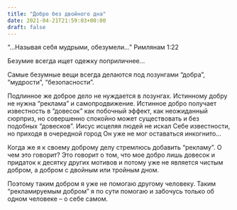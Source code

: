 ```yaml
---
title: "Добро без двойного дна"
date: 2021-04-21T21:59:03+00:00
draft: false
---
```




“…Называя себя мудрыми, обезумели…” Римлянам 1:22

Безумие всегда ищет одежку поприличнее…

Самые безумные вещи всегда делаются под лозунгами &#8220;добра&#8221;, &#8220;мудрости&#8221;, &#8220;безопасности&#8221;.

Подлинное же доброе дело не нуждается в лозунгах. Истинному добру не нужна &#8220;реклама&#8221; и самопродвижение. Истинное добро получает известность в “довесок” как побочный эффект, как неожиданный сюрприз, но совершенно спокойно может существовать и без подобных “довесков”. Иисус исцеляя людей не искал Себе известности, но приходя в очередной город Он уже не мог оставаться инкогнито…

Когда же я к своему доброму делу стремлюсь добавить &#8220;рекламу&#8221;. О чем это говорит? Это говорит о том, что мое добро лишь довесок и придаток к десятку других мотивов и потому уже не является чистым добром, а добром с двойным или тройным дном.

Поэтому таким добром я уже не помогаю другому человеку. Таким &#8220;рекламируемым добром&#8221; я по сути помогаю и забочусь только об одном человеке &#8211; о себе самом.